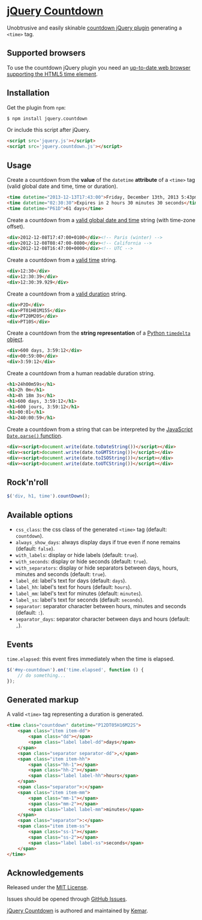 # [jQuery Countdown](https://github.com/kemar/jquery.countdown)

Unobtrusive and easily skinable [countdown jQuery plugin](http://kemar.github.io/jquery.countdown/) generating a `<time>` tag.


## Supported browsers

To use the countdown jQuery plugin you need an [up-to-date web browser supporting the HTML5 time element](http://caniuse.com/#feat=html5semantic).


## Installation

Get the plugin from `npm`:

```sh
$ npm install jquery.countdown
```

Or include this script after jQuery.

```html
<script src='jquery.js'></script>
<script src='jquery.countdown.js'></script>
```


## Usage

Create a countdown from the **value** of the `datetime` **attribute** of a `<time>` tag (valid global date and time, time or duration).

```html
<time datetime="2013-12-13T17:43:00">Friday, December 13th, 2013 5:43pm</time>
<time datetime="02:30:30">Expires in 2 hours 30 minutes 30 seconds</time>
<time datetime="P61D">61 days</time>
```

Create a countdown from a [valid global date and time](https://html.spec.whatwg.org/multipage/infrastructure.html#valid-global-date-and-time-string) string (with time-zone offset).

```html
<div>2012-12-08T17:47:00+0100</div><!-- Paris (winter) -->
<div>2012-12-08T08:47:00-0800</div><!-- California -->
<div>2012-12-08T16:47:00+0000</div><!-- UTC -->
```

Create a countdown from a [valid time](https://html.spec.whatwg.org/multipage/infrastructure.html#valid-time-string) string.

```html
<div>12:30</div>
<div>12:30:39</div>
<div>12:30:39.929</div>
```

Create a countdown from a [valid duration](https://html.spec.whatwg.org/multipage/infrastructure.html#valid-duration-string) string.

```html
<div>P2D</div>
<div>PT01H01M15S</div>
<div>PT20M20S</div>
<div>PT10S</div>
```

Create a countdown from the **string representation** of a [Python `timedelta` object](https://docs.python.org/3/library/datetime.html#timedelta-objects).

```html
<div>600 days, 3:59:12</div>
<div>00:59:00</div>
<div>3:59:12</div>
```

Create a countdown from a human readable duration string.

```html
<h1>24h00m59s</h1>
<h1>2h 0m</h1>
<h1>4h 18m 3s</h1>
<h1>600 days, 3:59:12</h1>
<h1>600 jours, 3:59:12</h1>
<h1>00:01</h1>
<h1>240:00:59</h1>
```

Create a countdown from a string that can be interpreted by the [JavaScript `Date.parse()` function](http://www.ecma-international.org/ecma-262/5.1/#sec-15.9.4.2).

```html
<div><script>document.write(date.toDateString())</script></div>
<div><script>document.write(date.toGMTString())</script></div>
<div><script>document.write(date.toISOString())</script></div>
<div><script>document.write(date.toUTCString())</script></div>
```


## Rock'n'roll

```javascript
$('div, h1, time').countDown();
```


## Available options

- `css_class`: the css class of the generated `<time>` tag (default: `countdown`).
- `always_show_days`: always display days if true even if none remains (default: `false`).
- `with_labels`: display or hide labels (default: `true`).
- `with_seconds`: display or hide seconds (default: `true`).
- `with_separators`: display or hide separators between days, hours, minutes and seconds (default: `true`).
- `label_dd`: label's text for days (default: `days`).
- `label_hh`: label's text for hours (default: `hours`).
- `label_mm`: label's text for minutes (default: `minutes`).
- `label_ss`: label's text for seconds (default: `seconds`).
- `separator`: separator character between hours, minutes and seconds (default: `:`).
- `separator_days`: separator character between days and hours (default: `,`).


## Events

`time.elapsed`: this event fires immediately when the time is elapsed.

```javascript
$('#my-countdown').on('time.elapsed', function () {
    // do something...
});
```


## Generated markup

A valid `<time>` tag representing a duration is generated.

```html
<time class="countdown" datetime="P12DT05H16M22S">
    <span class="item item-dd">
        <span class="dd"></span>
        <span class="label label-dd">days</span>
    </span>
    <span class="separator separator-dd">,</span>
    <span class="item item-hh">
        <span class="hh-1"></span>
        <span class="hh-2"></span>
        <span class="label label-hh">hours</span>
    </span>
    <span class="separator">:</span>
    <span class="item item-mm">
        <span class="mm-1"></span>
        <span class="mm-2"></span>
        <span class="label label-mm">minutes</span>
    </span>
    <span class="separator">:</span>
    <span class="item item-ss">
        <span class="ss-1"></span>
        <span class="ss-2"></span>
        <span class="label label-ss">seconds</span>
    </span>
</time>
```


## Acknowledgements

Released under the [MIT License](http://opensource.org/licenses/mit-license).

Issues should be opened through [GitHub Issues](https://github.com/kemar/jquery.countdown/issues/).

[jQuery Countdown](https://github.com/kemar/jquery.countdown) is authored and maintained by [Kemar](https://marcarea.com).
